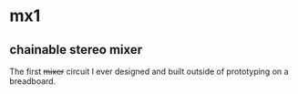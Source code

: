 # mx1
## chainable stereo mixer
The first ~~mixer~~ circuit I ever designed and built outside of prototyping on a breadboard.
